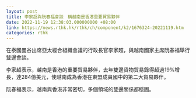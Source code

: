 ```yaml
---
layout: post
title: 李家超與阮春福會談　稱越南是香港重要貿易夥伴
date: 2022-11-19 12:38:03.000000000 +08:00
link: https://news.rthk.hk/rthk/ch/component/k2/1676324-20221119.htm
categories: rthk
---
```


在泰國曼谷出席亞太經合組織會議的行政長官李家超，與越南國家主席阮春福舉行雙邊會談。

李家超表示，越南是香港的重要貿易夥伴，去年雙邊貨物貿易錄得超過19%增長，達284億美元，使越南成為香港在東盟成員國中的第二大貿易夥伴。

阮春福表示，越南與香港非常密切，多個領域的雙邊關係都穩固。
